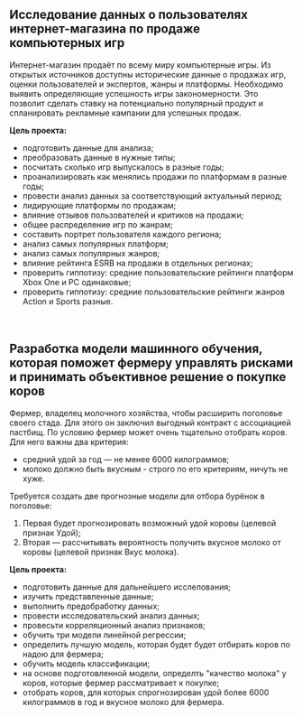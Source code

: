 ## Исследование данных о пользователях интернет-магазина по продаже компьютерных игр

Интернет-магазин продаёт по всему миру компьютерные игры. Из открытых источников доступны исторические данные о продажах игр, оценки пользователей и экспертов, жанры и платформы. Необходимо выявить определяющие успешность игры закономерности. Это позволит сделать ставку на потенциально популярный продукт и спланировать рекламные кампании для успешных продаж.

**Цель проекта:**
- подготовить данные для анализа;
- преобразовать данные в нужные типы;
- посчитать сколько игр выпускалось в разные годы;
- проанализировать как менялись продажи по платформам в разные годы;
- провести анализ данных за соответствующий актуальный период;
- лидирующие платформы по продажам;
- влияние отзывов пользователей и критиков на продажи;
- общее распределение игр по жанрам;
- составить портрет пользователя каждого региона;
- анализ самых популярных платформ;
- анализ самых популярных жанров;
- влияние рейтинга ESRB на продажи в отдельных регионах;
- проверить гиппотизу: средние пользовательские рейтинги платформ Xbox One и PC одинаковые;
- проверить гиппотизу: средние пользовательские рейтинги жанров Action и Sports разные.
<br><br><br>

## Разработка модели машинного обучения, которая поможет фермеру управлять рисками и принимать объективное решение о покупке коров

Фермер, владелец молочного хозяйства, чтобы расширить поголовье своего стада. Для этого он заключил выгодный контракт с ассоциацией пастбищ.
По условию фермер может очень тщательно отобрать коров. Для него важны два критерия:<br>
- средний удой за год — не менее 6000 килограммов;
- молоко должно быть вкусным - строго по его критериям, ничуть не хуже.

Требуется создать две прогнозные модели для отбора бурёнок в поголовье:
1. Первая будет прогнозировать возможный удой коровы (целевой признак Удой);
2. Вторая — рассчитывать вероятность получить вкусное молоко от коровы (целевой признак Вкус молока).

**Цель проекта:**
- подготовить данные для дальнейшего исслелования;
- изучить представленные данные;
- выполнить предобработку данных;
- провести исследовательский анализ данных;
- провесьти корреляционный анализ признаков;
- обучить три модели линейной регрессии;
- определить лучшую модель, которая будет будет отбирать коров по надою для фермера;
- обучить модель классификации;
- на основе подготовленной модели, определть "качество молока" у коров, которые фермер рассматривает к покупке;
- отобрать коров, для которых спрогнозирован удой более 6000 килограммов в год и вкусное молоко для фермера.











